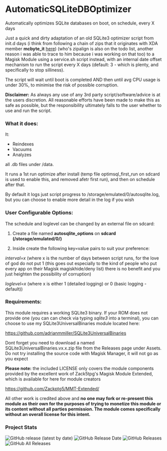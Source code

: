 # AutomaticSQLiteDBOptimizer

Automatically optimizes SQLite databases on boot, on schedule, every X days

Just a quick and dirty adaptation of an old SQLite3 optimizer script from init.d days (i think from following a chain of zips that it originates with XDA member **mcbyte_it** [here](https://forum.xda-developers.com/t/script-run-init-d-scripts-once-every-n-days-zipalign-sqlite3-others.2084573/)) (who's zipalign is also on the todo list, another reason i was able to trace to him because i was working on that too) to a Magisk Module using a service.sh script instead, 
with an internal date offset mechanism to run the script every X days (default: 3 - which is plenty, and specifically to stop silliness).

The script will wait until boot is completed AND then until avg CPU usage is under 30%, to minimise the risk of possible corruption. 

**Disclaimer:** As always any use of any 3rd party script/software/advice is at the users discretion. All reasonable efforts have been made to make this as safe as possible, but the responsibility ultimately falls to the user whether to use and run the script. 



### What it does: ###

It:

- Reindexes
- Vacuums 
- Analyzes 

all .db files under /data. 

It runs a 1st run optimize after install (temp file optimsql_first_run on sdcard is used to enable this, and removed afetr first run), and then on schedule after that. 

By default it logs just script progress to /storage/emulated/0/autosqlite.log, but you can choose to enable more detail in the log if you wish


### User Configurable Options: ###

The schedule and loglevel can be changed by an external file on sdcard:

1. Create a file named **autosqlite_options** on **sdcard (/storage/emulated/0/)**

2. Inside create the following key=value pairs to suit your preference:

*interval=x*   (where x is the number of days between script runs, for the love of god do not put 1 (this goes out especially to the kind of people who put every app on their Magisk magiskhide/deny list) there is no benefit and you just heighten the possibility of corruption)

*loglevel=x*   (where x is either 1 (detailed logging) or 0 (basic logging - default))

### Requirements: ###

This module requires a working SQLite3 binary. If your ROM does not provide one (you can can check via typing *sqlite3* into a terminal), you can choose to use my SQLite3UniversalBinaries module located here:


https://github.com/adrianmmiller/SQLite3UniversalBinaries


Dont forget you need to download a named SQLite3UniversalBinaries.vx.x.zip file from the Releases page under Assets. Do not try installing the source code with Magisk Manager, it will not go as you expect


**Please note:** the included LICENSE only covers the module components provided by the excellent work of Zack5tpg's Magisk Module Extended, which is available for here for module creators

https://github.com/Zackptg5/MMT-Extended/


All other work is credited above and **no one may fork or re-present this module as their own for the purposes of trying to monetize this module or its content without all parties permission. The module comes specifically without an overall license for this intent.**


### Project Stats ###


![GitHub release (latest by date)](https://img.shields.io/github/v/release/adrianmmiller/AutomaticSQLiteDBOptimizer?label=Release&style=plastic)
![GitHub Release Date](https://img.shields.io/github/release-date/adrianmmiller/AutomaticSQLiteDBOptimizer?label=Release%20Date&style=plastic)
![GitHub Releases](https://img.shields.io/github/downloads/adrianmmiller/AutomaticSQLiteDBOptimizer/latest/total?label=Downloads%20%28Latest%20Release%29&style=plastic)
![GitHub All Releases](https://img.shields.io/github/downloads/adrianmmiller/AutomaticSQLiteDBOptimizer/total?label=Total%20Downloads%20%28All%20Releases%29&style=plastic)
